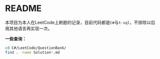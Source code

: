 # README

本项目为本人在LeetCode上刷题的记录，目前代码都是`C#`与`t-sql`，不排除以后用其他语言再实现一次。

**一些查询：**

```bash
cd C#/LeetCode/QuestionBank/
find . -name Solution*.md
```
